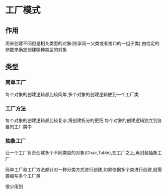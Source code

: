 # 工厂模式

## 作用

​用来创建不同但是相关类型的对象(继承同一父类或者接口的一组子类),由给定的参数来确定创建哪种类型的对象

## 类型

### 简单工厂

​每个对象的创建逻辑都比较简单,​多个对象的创建逻辑放到一个工厂类

### 工厂方法

​每个对象的创建逻辑都比较复杂,​将创建拆分的更细,每个对象的创建逻辑独立到各自的工厂类中

### 抽象工厂

让一个工厂负责创建多个不同类型的对象(Chair,Table),在工厂之上,再封装抽象工厂

简单工厂和工厂方法都针对一种分类方式进行创建,如果依据多个类进行创建,就需要编写多个工厂类

很少用到
